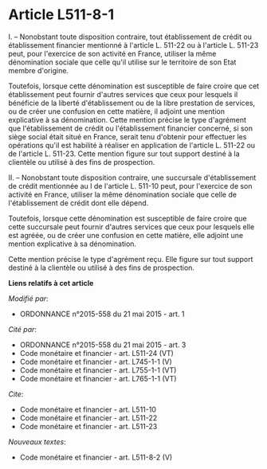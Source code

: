 # Article L511-8-1

I. – Nonobstant toute disposition contraire, tout établissement de crédit ou établissement financier mentionné à l'article L.
511-22 ou à l'article L. 511-23 peut, pour l'exercice de son activité en France, utiliser la même dénomination sociale que
celle qu'il utilise sur le territoire de son Etat membre d'origine.

Toutefois, lorsque cette dénomination est susceptible de faire croire que cet établissement peut fournir d'autres services
que ceux pour lesquels il bénéficie de la liberté d'établissement ou de la libre prestation de services, ou de créer une
confusion en cette matière, il adjoint une mention explicative à sa dénomination. Cette mention précise le type d'agrément
que l'établissement de crédit ou l'établissement financier concerné, si son siège social était situé en France, serait tenu
d'obtenir pour effectuer les opérations qu'il est habilité à réaliser en application de l'article L. 511-22 ou de l'article
L. 511-23. Cette mention figure sur tout support destiné à la clientèle ou utilisé à des fins de prospection.

II. – Nonobstant toute disposition contraire, une succursale d'établissement de crédit mentionnée au I de l'article L. 511-10
peut, pour l'exercice de son activité en France, utiliser la même dénomination sociale que celle de l'établissement de crédit
dont elle dépend.

Toutefois, lorsque cette dénomination est susceptible de faire croire que cette succursale peut fournir d'autres services que
ceux pour lesquels elle est agréée, ou de créer une confusion en cette matière, elle adjoint une mention explicative à sa
dénomination.

Cette mention précise le type d'agrément reçu. Elle figure sur tout support destiné à la clientèle ou utilisé à des fins de
prospection.

**Liens relatifs à cet article**

_Modifié par_:

  - ORDONNANCE n°2015-558 du 21 mai 2015 - art. 1

_Cité par_:

  - ORDONNANCE n°2015-558 du 21 mai 2015 - art. 3
  - Code monétaire et financier - art. L511-24 (VT)
  - Code monétaire et financier - art. L745-1-1 (V)
  - Code monétaire et financier - art. L755-1-1 (VT)
  - Code monétaire et financier - art. L765-1-1 (VT)

_Cite_:

  - Code monétaire et financier - art. L511-10
  - Code monétaire et financier - art. L511-22
  - Code monétaire et financier - art. L511-23

_Nouveaux textes_:

  - Code monétaire et financier - art. L511-8-2 (V)
